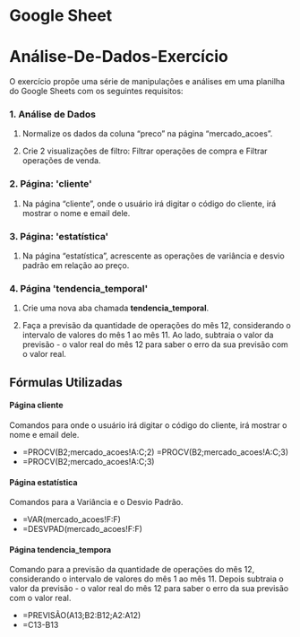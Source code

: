 # Google Sheet
# Análise-De-Dados-Exercício

O exercício propõe uma série de manipulações e análises em uma planilha do Google Sheets com os seguintes requisitos:

### 1. Análise de Dados

1. Normalize os dados da coluna “preco” na página “mercado_acoes”.

2. Crie 2 visualizações de filtro: Filtrar operações de compra e Filtrar operações de venda.


### 2. Página: 'cliente'

1. Na página “cliente”, onde o usuário irá digitar o código do cliente, irá mostrar o nome e email dele.


### 3. Página: 'estatística'

1. Na página “estatística”, acrescente as operações de variância e desvio padrão em relação ao preço.


### 4. Página 'tendencia_temporal'

1. Crie uma nova aba chamada **tendencia_temporal**.

2. Faça a previsão da quantidade de operações do mês 12, considerando o intervalo de valores do mês 1 ao mês 11. Ao lado, subtraia o valor da previsão - o valor real do mês 12 para saber o erro da sua previsão com o valor real.



## Fórmulas Utilizadas

  
  #### Página cliente
  
Comandos para onde o usuário irá digitar o código do cliente, irá mostrar o nome e email dele.
  - =PROCV(B2;mercado_acoes!A:C;2) =PROCV(B2;mercado_acoes!A:C;3)
  - =PROCV(B2;mercado_acoes!A:C;3)
  
  #### Página estatística
  
  Comandos para a Variância e o Desvio Padrão.
   - =VAR(mercado_acoes!F:F)
   - =DESVPAD(mercado_acoes!F:F)

   #### Página tendencia_tempora

Comando para a previsão da quantidade de operações do mês 12, considerando o intervalo de valores do mês 1 ao mês 11. Depois subtraia o valor da previsão - o valor real do mês 12 para saber o erro da sua previsão com o valor real.
  - =PREVISÃO(A13;B2:B12;A2:A12)
  - =C13-B13
    
        
